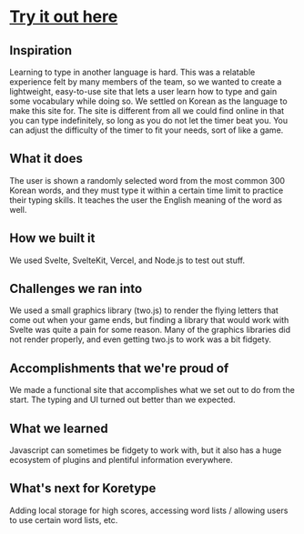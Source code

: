 # [Try it out here](https://koretype.vercel.app/)
## Inspiration
Learning to type in another language is hard. This was a relatable experience felt by many members of the team, so we wanted to create a lightweight, easy-to-use site that lets a user learn how to type and gain some vocabulary while doing so. We settled on Korean as the language to make this site for. The site is different from all we could find online in that you can type indefinitely, so long as you do not let the timer beat you. You can adjust the difficulty of the timer to fit your needs, sort of like a game.
## What it does
The user is shown a randomly selected word from the most common 300 Korean words, and they must type it within a certain time limit to practice their typing skills. It teaches the user the English meaning of the word as well.
## How we built it
We used Svelte, SvelteKit, Vercel, and Node.js to test out stuff.
## Challenges we ran into
We used a small graphics library (two.js) to render the flying letters that come out when your game ends, but finding a library that would work with Svelte was quite a pain for some reason. Many of the graphics libraries did not render properly, and even getting two.js to work was a bit fidgety.
## Accomplishments that we're proud of
We made a functional site that accomplishes what we set out to do from the start. The typing and UI turned out better than we expected.
## What we learned
Javascript can sometimes be fidgety to work with, but it also has a huge ecosystem of plugins and plentiful information everywhere.
## What's next for Koretype
Adding local storage for high scores, accessing word lists / allowing users to use certain word lists, etc.

